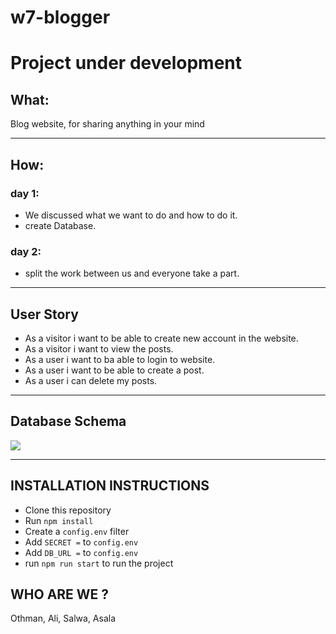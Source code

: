 # w7-blogger

# Project under development


## What:

Blog website, for sharing anything in your mind

___

## How:

### day 1:

* We discussed what we want to do and how to do it.
* create Database.

### day 2:

* split the work between us and everyone take a part.

___

## User Story
* As a visitor i want to be able to create new account in the website.
* As a visitor i want to view the posts.
* As a user i want to ba able to login to website.
* As a user i want to be able to create a post.
* As a user i can delete my posts.

---

## Database Schema

![](https://files.gitter.im/othman-shamla/JMom/download.png)

---

## INSTALLATION INSTRUCTIONS
- Clone this repository
- Run ```npm install```
- Create a ```config.env``` filter
- Add ```SECRET =``` to ```config.env```
- Add ```DB_URL =``` to ```config.env```
- run ```npm run start``` to run the project

## WHO ARE WE ?
Othman, Ali, Salwa, Asala
